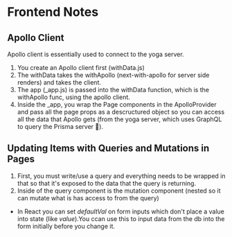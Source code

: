 # Frontend Notes

## Apollo Client
Apollo client is essentially used to connect to the yoga server.
1. You create an Apollo client first (withData.js)
2. The withData takes the withApollo (next-with-apollo for server side renders) and takes the client.
3. The app (_app.js) is passed into the withData function, which is the withApollo func, using the apollo client.
4. Inside the _app, you wrap the Page components in the ApolloProvider and pass all the page props as a descructured object so you can access all the data that Apollo gets (from the yoga server, which uses GraphQL to query the Prisma server 🤯).

## Updating Items with Queries and Mutations in Pages
1. First, you must write/use a query and everything needs to be wrapped in that so that it's exposed to the data that the query is returning.
2. Inside of the query component is the mutation component (nested so it can mutate what is has access to from the query)
- In React you can set _defaultVal_ on form inputs which don't place a value into state (like _value_).You ccan use this to input data from the db into the form initially before you change it.